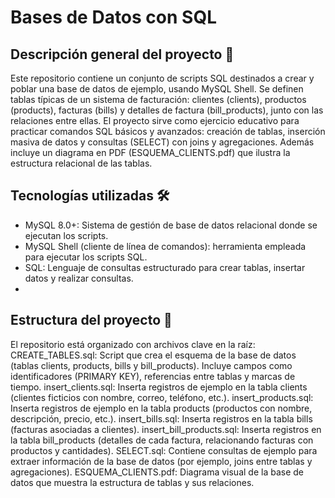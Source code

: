 # Bases de Datos con SQL

## Descripción general del proyecto 📘

Este repositorio contiene un conjunto de scripts SQL destinados a crear y poblar una base de datos de ejemplo, usando MySQL Shell. Se definen tablas típicas de un sistema de facturación: clientes (clients), productos (products), facturas (bills) y detalles de factura (bill_products), junto con las relaciones entre ellas. El proyecto sirve como ejercicio educativo para practicar comandos SQL básicos y avanzados: creación de tablas, inserción masiva de datos y consultas (SELECT) con joins y agregaciones. Además incluye un diagrama en PDF (ESQUEMA_CLIENTS.pdf) que ilustra la estructura relacional de las tablas.

## Tecnologías utilizadas 🛠️
- MySQL 8.0+: Sistema de gestión de base de datos relacional donde se ejecutan los scripts.
- MySQL Shell (cliente de línea de comandos): herramienta empleada para ejecutar los scripts SQL.
- SQL: Lenguaje de consultas estructurado para crear tablas, insertar datos y realizar consultas.
- 
## Estructura del proyecto 📂
El repositorio está organizado con archivos clave en la raíz:
CREATE_TABLES.sql: Script que crea el esquema de la base de datos (tablas clients, products, bills y bill_products). Incluye campos como identificadores (PRIMARY KEY), referencias entre tablas y marcas de tiempo.
insert_clients.sql: Inserta registros de ejemplo en la tabla clients (clientes ficticios con nombre, correo, teléfono, etc.).
insert_products.sql: Inserta registros de ejemplo en la tabla products (productos con nombre, descripción, precio, etc.).
insert_bills.sql: Inserta registros en la tabla bills (facturas asociadas a clientes).
insert_bill_products.sql: Inserta registros en la tabla bill_products (detalles de cada factura, relacionando facturas con productos y cantidades).
SELECT.sql: Contiene consultas de ejemplo para extraer información de la base de datos (por ejemplo, joins entre tablas y agregaciones).
ESQUEMA_CLIENTS.pdf: Diagrama visual de la base de datos que muestra la estructura de tablas y sus relaciones.
